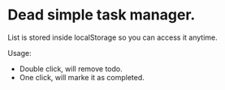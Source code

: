 # Dead simple task manager.

List is stored inside localStorage so you can access it anytime.

Usage:
- Double click, will remove todo.
- One click, will marke it as completed.

